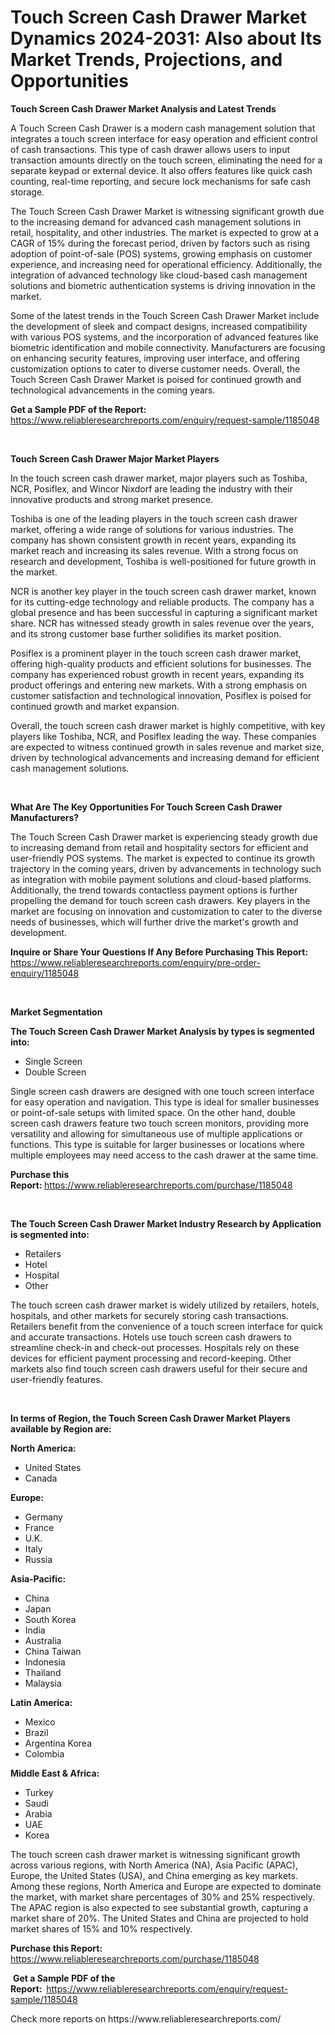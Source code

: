 <p><h1>Touch Screen Cash Drawer Market Dynamics 2024-2031: Also about Its Market Trends, Projections, and Opportunities</h1></p><p><strong>Touch Screen Cash Drawer Market Analysis and Latest Trends</strong></p>
<p><p>A Touch Screen Cash Drawer is a modern cash management solution that integrates a touch screen interface for easy operation and efficient control of cash transactions. This type of cash drawer allows users to input transaction amounts directly on the touch screen, eliminating the need for a separate keypad or external device. It also offers features like quick cash counting, real-time reporting, and secure lock mechanisms for safe cash storage.</p><p>The Touch Screen Cash Drawer Market is witnessing significant growth due to the increasing demand for advanced cash management solutions in retail, hospitality, and other industries. The market is expected to grow at a CAGR of 15% during the forecast period, driven by factors such as rising adoption of point-of-sale (POS) systems, growing emphasis on customer experience, and increasing need for operational efficiency. Additionally, the integration of advanced technology like cloud-based cash management solutions and biometric authentication systems is driving innovation in the market.</p><p>Some of the latest trends in the Touch Screen Cash Drawer Market include the development of sleek and compact designs, increased compatibility with various POS systems, and the incorporation of advanced features like biometric identification and mobile connectivity. Manufacturers are focusing on enhancing security features, improving user interface, and offering customization options to cater to diverse customer needs. Overall, the Touch Screen Cash Drawer Market is poised for continued growth and technological advancements in the coming years.</p></p>
<p><strong>Get a Sample PDF of the Report:&nbsp;</strong> <a href="https://www.reliableresearchreports.com/enquiry/request-sample/1185048">https://www.reliableresearchreports.com/enquiry/request-sample/1185048</a></p>
<p>&nbsp;</p>
<p><strong>Touch Screen Cash Drawer Major Market Players</strong></p>
<p><p>In the touch screen cash drawer market, major players such as Toshiba, NCR, Posiflex, and Wincor Nixdorf are leading the industry with their innovative products and strong market presence.</p><p>Toshiba is one of the leading players in the touch screen cash drawer market, offering a wide range of solutions for various industries. The company has shown consistent growth in recent years, expanding its market reach and increasing its sales revenue. With a strong focus on research and development, Toshiba is well-positioned for future growth in the market.</p><p>NCR is another key player in the touch screen cash drawer market, known for its cutting-edge technology and reliable products. The company has a global presence and has been successful in capturing a significant market share. NCR has witnessed steady growth in sales revenue over the years, and its strong customer base further solidifies its market position.</p><p>Posiflex is a prominent player in the touch screen cash drawer market, offering high-quality products and efficient solutions for businesses. The company has experienced robust growth in recent years, expanding its product offerings and entering new markets. With a strong emphasis on customer satisfaction and technological innovation, Posiflex is poised for continued growth and market expansion.</p><p>Overall, the touch screen cash drawer market is highly competitive, with key players like Toshiba, NCR, and Posiflex leading the way. These companies are expected to witness continued growth in sales revenue and market size, driven by technological advancements and increasing demand for efficient cash management solutions.</p></p>
<p>&nbsp;</p>
<p><strong>What Are The Key Opportunities For Touch Screen Cash Drawer Manufacturers?</strong></p>
<p><p>The Touch Screen Cash Drawer market is experiencing steady growth due to increasing demand from retail and hospitality sectors for efficient and user-friendly POS systems. The market is expected to continue its growth trajectory in the coming years, driven by advancements in technology such as integration with mobile payment solutions and cloud-based platforms. Additionally, the trend towards contactless payment options is further propelling the demand for touch screen cash drawers. Key players in the market are focusing on innovation and customization to cater to the diverse needs of businesses, which will further drive the market's growth and development.</p></p>
<p><strong>Inquire or Share Your Questions If Any Before Purchasing This Report:</strong> <a href="https://www.reliableresearchreports.com/enquiry/pre-order-enquiry/1185048">https://www.reliableresearchreports.com/enquiry/pre-order-enquiry/1185048</a></p>
<p>&nbsp;</p>
<p><strong>Market Segmentation</strong></p>
<p><strong>The Touch Screen Cash Drawer Market Analysis by types is segmented into:</strong></p>
<p><ul><li>Single Screen</li><li>Double Screen</li></ul></p>
<p><p>Single screen cash drawers are designed with one touch screen interface for easy operation and navigation. This type is ideal for smaller businesses or point-of-sale setups with limited space. On the other hand, double screen cash drawers feature two touch screen monitors, providing more versatility and allowing for simultaneous use of multiple applications or functions. This type is suitable for larger businesses or locations where multiple employees may need access to the cash drawer at the same time.</p></p>
<p><strong>Purchase this Report:&nbsp;</strong><a href="https://www.reliableresearchreports.com/purchase/1185048">https://www.reliableresearchreports.com/purchase/1185048</a></p>
<p>&nbsp;</p>
<p><strong>The Touch Screen Cash Drawer Market Industry Research by Application is segmented into:</strong></p>
<p><ul><li>Retailers</li><li>Hotel</li><li>Hospital</li><li>Other</li></ul></p>
<p><p>The touch screen cash drawer market is widely utilized by retailers, hotels, hospitals, and other markets for securely storing cash transactions. Retailers benefit from the convenience of a touch screen interface for quick and accurate transactions. Hotels use touch screen cash drawers to streamline check-in and check-out processes. Hospitals rely on these devices for efficient payment processing and record-keeping. Other markets also find touch screen cash drawers useful for their secure and user-friendly features.</p></p>
<p>&nbsp;</p>
<p><strong>In terms of Region, the Touch Screen Cash Drawer Market Players available by Region are:</strong></p>
<p>
    <p> <strong> North America: </strong>
        <ul>
            <li>United States</li>
            <li>Canada</li>
        </ul>
        </p> 
    <p> <strong> Europe: </strong>
        <ul>
            <li>Germany</li>
            <li>France</li>
            <li>U.K.</li>
            <li>Italy</li>
            <li>Russia</li>
        </ul>
        </p> 
    <p> <strong> Asia-Pacific: </strong>
        <ul>
            <li>China</li>
            <li>Japan</li>
            <li>South Korea</li>
            <li>India</li>
            <li>Australia</li>
            <li>China Taiwan</li>
            <li>Indonesia</li>
            <li>Thailand</li>
            <li>Malaysia</li>
        </ul>
        </p> 
    <p> <strong> Latin America: </strong>
        <ul>
            <li>Mexico</li>
            <li>Brazil</li>
            <li>Argentina Korea</li>
            <li>Colombia</li>
        </ul>
        </p> 
    <p> <strong> Middle East & Africa: </strong>
        <ul>
            <li>Turkey</li>
            <li>Saudi</li>
            <li>Arabia</li>
            <li>UAE</li>
            <li>Korea</li>
        </ul>
    </p>
    </p>
<p><p>The touch screen cash drawer market is witnessing significant growth across various regions, with North America (NA), Asia Pacific (APAC), Europe, the United States (USA), and China emerging as key markets. Among these regions, North America and Europe are expected to dominate the market, with market share percentages of 30% and 25% respectively. The APAC region is also expected to see substantial growth, capturing a market share of 20%. The United States and China are projected to hold market shares of 15% and 10% respectively.</p></p>
<p><strong>Purchase this Report: </strong><a href="https://www.reliableresearchreports.com/purchase/1185048">https://www.reliableresearchreports.com/purchase/1185048</a></p>
<p>&nbsp;<strong>Get a Sample PDF of the Report:&nbsp;&nbsp;</strong><a href="https://www.reliableresearchreports.com/enquiry/request-sample/1185048">https://www.reliableresearchreports.com/enquiry/request-sample/1185048</a></p>
<p><strong></strong></p>
<p>Check more reports on https://www.reliableresearchreports.com/</p>